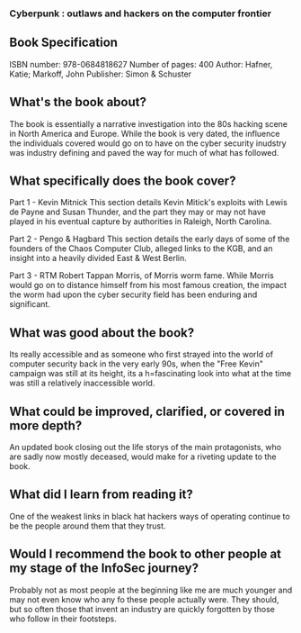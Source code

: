 ### Cyberpunk : outlaws and hackers on the computer frontier

## Book Specification
ISBN number: 978-0684818627
Number of pages: 400
Author: Hafner, Katie; Markoff, John
Publisher: Simon & Schuster

## What's the book about?
The book is essentially a narrative investigation into the 80s hacking scene in North America and Europe.  While the book is very dated, the influence the individuals covered would go on to have on the cyber security inudstry was industry defining and paved the way for much of what has followed.

## What specifically does the book cover?
Part 1 - Kevin Mitnick
This section details Kevin Mitick's exploits with Lewis de Payne and Susan Thunder, and the part they may or may not have played in his eventual capture by authorities in Raleigh, North Carolina.

Part 2 - Pengo & Hagbard
This section details the early days of some of the founders of the Chaos Computer Club, alleged links to the KGB, and an insight into a heavily divided East & West Berlin.

Part 3 - RTM 
Robert Tappan Morris, of Morris worm fame. While Morris would go on to distance himself from his most famous creation, the impact the worm had upon the cyber security field has been enduring and significant.  

## What was good about the book?
Its really accessible and as someone who first strayed into the world of computer security back in the very early 90s, when the "Free Kevin" campaign was still at its height, its a h=fascinating look into what at the time was still a relatively inaccessible world.

## What could be improved, clarified, or covered in more depth?
An updated book closing out the life storys of the main protagonists, who are sadly now mostly deceased, would make for a riveting update to the book.

## What did I learn from reading it?
One of the weakest links in black hat hackers ways of operating continue to be the people around them that they trust.

## Would I recommend the book to other people at my stage of the InfoSec journey?
Probably not as most people at the beginning like me are much younger and may not even know who any fo these people actually were. They should, but so often those that invent an industry are quickly forgotten by those who follow in their footsteps.

